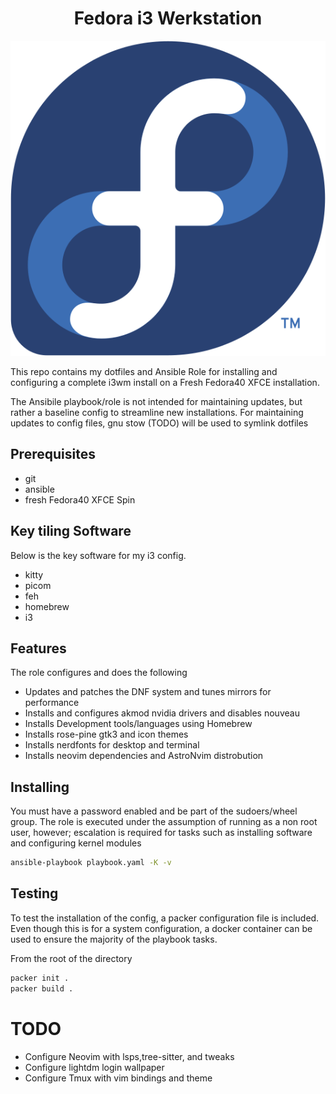 <h1 align="center">Fedora i3 Werkstation</h1>
<p align="center"><img src="./img/Fedora_logo.svg"/></p>

This repo contains my dotfiles and Ansible Role for installing and configuring a complete i3wm
install on a Fresh Fedora40 XFCE installation.

The Ansibile playbook/role is not intended for maintaining updates, but rather a baseline config
to streamline new installations. For maintaining updates to config files, gnu stow (TODO) will be
used to symlink dotfiles

## Prerequisites
- git
- ansible
- fresh Fedora40 XFCE Spin

## Key tiling Software
Below is the key software for my i3 config.
- kitty
- picom
- feh
- homebrew
- i3

## Features
The role configures and does the following
- Updates and patches the DNF system and tunes mirrors for performance
- Installs and configures akmod nvidia drivers and disables nouveau
- Installs Development tools/languages using Homebrew
- Installs rose-pine gtk3 and icon themes
- Installs nerdfonts for desktop and terminal
- Installs neovim dependencies and AstroNvim distrobution

## Installing
You must have a password enabled and be part of the sudoers/wheel group. The role is executed under 
the assumption of running as a non root user, however; escalation is required for tasks such as 
installing software and configuring kernel modules
```bash
ansible-playbook playbook.yaml -K -v
```

## Testing
To test the installation of the config, a packer configuration file is included. Even though
this is for a system configuration, a docker container can be used to ensure the majority of the playbook
tasks.

From the root of the directory
```bash
packer init .
packer build .
```

# TODO
- Configure Neovim with lsps,tree-sitter, and tweaks
- Configure lightdm login wallpaper
- Configure Tmux with vim bindings and theme
